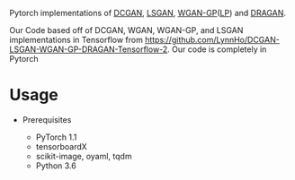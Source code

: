 Pytorch implementations of [DCGAN](https://arxiv.org/abs/1511.06434), [LSGAN](https://arxiv.org/abs/1611.04076), [WGAN-GP](http://arxiv.org/abs/1704.00028)([LP](https://arxiv.org/abs/1709.08894)) and [DRAGAN](https://arxiv.org/abs/1705.07215v5).

Our Code based off of DCGAN, WGAN, WGAN-GP, and LSGAN implementations in Tensorflow from https://github.com/LynnHo/DCGAN-LSGAN-WGAN-GP-DRAGAN-Tensorflow-2. Our code is completely in Pytorch

# Usage

- Prerequisites

    - PyTorch 1.1
    - tensorboardX
    - scikit-image, oyaml, tqdm
    - Python 3.6



